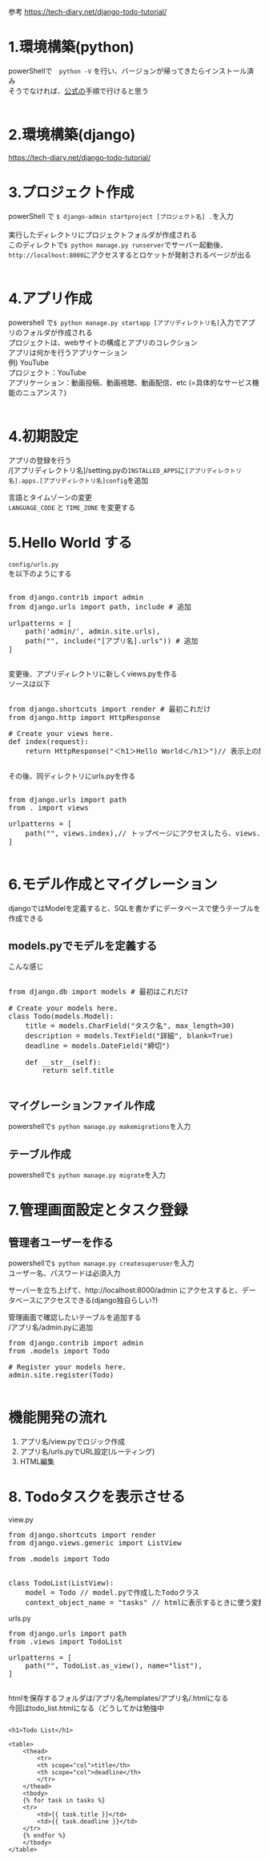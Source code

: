 参考
https://tech-diary.net/django-todo-tutorial/

# 1.環境構築(python)

powerShellで　`python -V` を行い、バージョンが帰ってきたらインストール済み<br>
そうでなければ、[公式の](https://www.python.jp/python_vscode/windows/index.html)手順で行けると思う
<br>
<br>

# 2.環境構築(django)
https://tech-diary.net/django-todo-tutorial/<br>


# 3.プロジェクト作成
powerShell で `$ django-admin startproject [プロジェクト名] .`を入力<br>
<br>
実行したディレクトリにプロジェクトフォルダが作成される<br>
このディレクトで`$ python manage.py runserver`でサーバー起動後、`http://localhost:8000`にアクセスするとロケットが発射されるページが出る<br>
<br>

# 4.アプリ作成
powershell で`$ python manage.py startapp [アプリディレクトリ名]`入力でアプリのフォルダが作成される<br>
プロジェクトは、webサイトの構成とアプリのコレクション<br>
アプリは何かを行うアプリケーション<br>
例) YouTube<br>
    プロジェクト：YouTube<br>
    アプリケーション：動画投稿、動画視聴、動画配信、etc (=具体的なサービス機能のニュアンス？)<br>
<br>

# 4.初期設定
アプリの登録を行う<br>
/[アプリディレクトリ名]/setting.pyの`INSTALLED_APPS`に`[アプリディレクトリ名].apps.[アプリディレクトリ名]config`を追加<br>

言語とタイムゾーンの変更<br>
`LANGUAGE_CODE` と `TIME_ZONE` を変更する<br>


# 5.Hello World する
`config/urls.py`<br>
を以下のようにする<br>

<pre>

from django.contrib import admin
from django.urls import path, include # 追加

urlpatterns = [
    path('admin/', admin.site.urls),
    path("", include("[アプリ名].urls")) # 追加
]

</pre>

変更後、アプリディレクトリに新しくviews.pyを作る<br>
ソースは以下<br>
<pre>

from django.shortcuts import render # 最初これだけ
from django.http import HttpResponse

# Create your views here.
def index(request):
    return HttpResponse("＜h1＞Hello World＜/h1＞")// 表示上の関係で<と>を全角にしてる

</pre>

その後、同ディレクトリにurls.pyを作る<br>
<pre>

from django.urls import path
from . import views

urlpatterns = [
    path("", views.index),// トップページにアクセスしたら、views.pyのindex()がコールされる
]

</pre>

# 6.モデル作成とマイグレーション
djangoではModelを定義すると、SQLを書かずにデータベースで使うテーブルを作成できる<br>

## models.pyでモデルを定義する
こんな感じ<br>

<pre>

from django.db import models # 最初はこれだけ

# Create your models here.
class Todo(models.Model):
    title = models.CharField("タスク名", max_length=30)
    description = models.TextField("詳細", blank=True)
    deadline = models.DateField("締切")

    def __str__(self):
        return self.title

</pre>

## マイグレーションファイル作成
powershellで`$ python manage.py makemigrations`を入力<br>

## テーブル作成
powershellで`$ python manage.py migrate`を入力<br>

# 7.管理画面設定とタスク登録

## 管理者ユーザーを作る
powershellで`$ python manage.py createsuperuser`を入力<br>
ユーザー名、パスワードは必須入力<br>

サーバーを立ち上げて、http://localhost:8000/admin にアクセスすると、データベースにアクセスできる(django独自らしい?)<br>

管理画面で確認したいテーブルを追加する<br>
/アプリ名/admin.pyに追加<br>
<pre>
from django.contrib import admin
from .models import Todo

# Register your models here.
admin.site.register(Todo)

</pre>

# 機能開発の流れ
1. アプリ名/view.pyでロジック作成
2. アプリ名/urls.pyでURL設定(ルーティング)
3. HTML編集

# 8. Todoタスクを表示させる
view.py<br>
<pre>
from django.shortcuts import render
from django.views.generic import ListView

from .models import Todo


class TodoList(ListView):
    model = Todo // model.pyで作成したTodoクラス
    context_object_name = "tasks" // htmlに表示するときに使う変数名
</pre>

urls.py<br>
<pre>
from django.urls import path
from .views import TodoList

urlpatterns = [
    path("", TodoList.as_view(), name="list"),
]

</pre>

htmlを保存するフォルダは/アプリ名/templates/アプリ名/.htmlになる<br>
今回はtodo_list.htmlになる（どうしてかは勉強中<br>

```

<h1>Todo List</h1>

<table>
    <thead>
        <tr>
        <th scope="col">title</th>
        <th scope="col">deadline</th>
        </tr>
    </thead>
    <tbody>
    {% for task in tasks %}
    <tr>
        <td>{{ task.title }}</td>
        <td>{{ task.deadline }}</td>
    </tr>
    {% endfor %}
    </tbody>
</table>

```